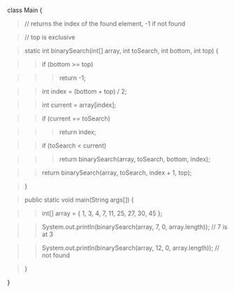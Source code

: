 class Main {

> // returns the index of the found element, -1 if not found

> // top is exclusive

> static int binarySearch(int\[\] array, int toSearch, int bottom, int
> top) {

> > if (bottom >= top)

> > > return -1;

> > int index = (bottom + top) / 2;

> > int current = array\[index\];

> > if (current == toSearch)

> > > return index;

> > if (toSearch \< current)

> > > return binarySearch(array, toSearch, bottom, index);

> > return binarySearch(array, toSearch, index + 1, top);

> }

> public static void main(String args\[\]) {

> > int\[\] array = { 1, 3, 4, 7, 11, 25, 27, 30, 45 };

> > System.out.println(binarySearch(array, 7, 0, array.length)); // 7 is
> > at 3

> > System.out.println(binarySearch(array, 12, 0, array.length)); // not
> > found

> }

}